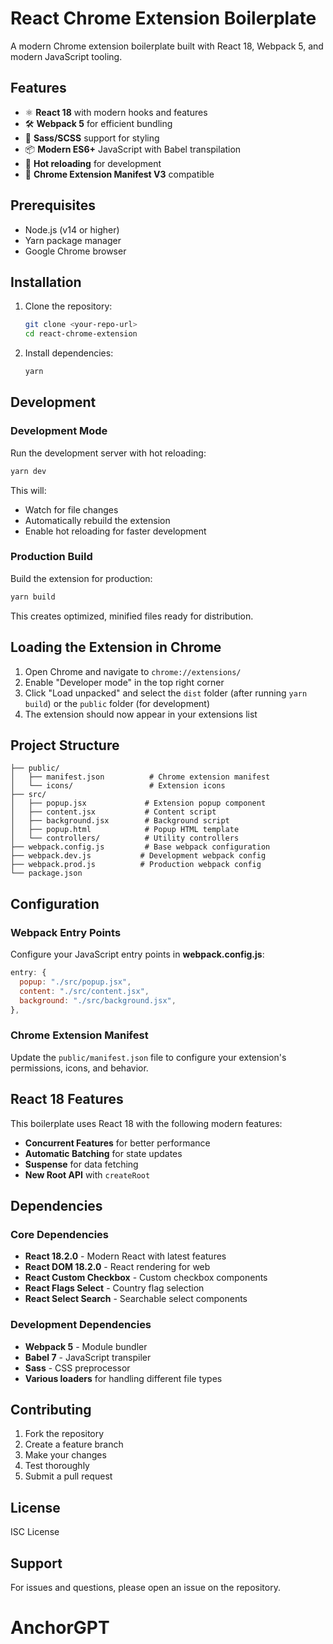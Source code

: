 # React Chrome Extension Boilerplate

A modern Chrome extension boilerplate built with React 18, Webpack 5, and modern JavaScript tooling.

## Features

- ⚛️ **React 18** with modern hooks and features
- 🛠️ **Webpack 5** for efficient bundling
- 🎨 **Sass/SCSS** support for styling
- 📦 **Modern ES6+** JavaScript with Babel transpilation
- 🔧 **Hot reloading** for development
- 📱 **Chrome Extension Manifest V3** compatible

## Prerequisites

- Node.js (v14 or higher)
- Yarn package manager
- Google Chrome browser

## Installation

1. Clone the repository:
   ```bash
   git clone <your-repo-url>
   cd react-chrome-extension
   ```

2. Install dependencies:
   ```bash
   yarn
   ```

## Development

### Development Mode
Run the development server with hot reloading:
```bash
yarn dev
```

This will:
- Watch for file changes
- Automatically rebuild the extension
- Enable hot reloading for faster development

### Production Build
Build the extension for production:
```bash
yarn build
```

This creates optimized, minified files ready for distribution.

## Loading the Extension in Chrome

1. Open Chrome and navigate to `chrome://extensions/`
2. Enable "Developer mode" in the top right corner
3. Click "Load unpacked" and select the `dist` folder (after running `yarn build`) or the `public` folder (for development)
4. The extension should now appear in your extensions list

## Project Structure

```
├── public/
│   ├── manifest.json          # Chrome extension manifest
│   └── icons/                 # Extension icons
├── src/
│   ├── popup.jsx             # Extension popup component
│   ├── content.jsx           # Content script
│   ├── background.jsx        # Background script
│   ├── popup.html            # Popup HTML template
│   └── controllers/          # Utility controllers
├── webpack.config.js         # Base webpack configuration
├── webpack.dev.js           # Development webpack config
├── webpack.prod.js          # Production webpack config
└── package.json
```

## Configuration

### Webpack Entry Points
Configure your JavaScript entry points in **webpack.config.js**:
```javascript
entry: {
  popup: "./src/popup.jsx",
  content: "./src/content.jsx",
  background: "./src/background.jsx",
},
```

### Chrome Extension Manifest
Update the `public/manifest.json` file to configure your extension's permissions, icons, and behavior.

## React 18 Features

This boilerplate uses React 18 with the following modern features:
- **Concurrent Features** for better performance
- **Automatic Batching** for state updates
- **Suspense** for data fetching
- **New Root API** with `createRoot`

## Dependencies

### Core Dependencies
- **React 18.2.0** - Modern React with latest features
- **React DOM 18.2.0** - React rendering for web
- **React Custom Checkbox** - Custom checkbox components
- **React Flags Select** - Country flag selection
- **React Select Search** - Searchable select components

### Development Dependencies
- **Webpack 5** - Module bundler
- **Babel 7** - JavaScript transpiler
- **Sass** - CSS preprocessor
- **Various loaders** for handling different file types

## Contributing

1. Fork the repository
2. Create a feature branch
3. Make your changes
4. Test thoroughly
5. Submit a pull request

## License

ISC License

## Support

For issues and questions, please open an issue on the repository.

# AnchorGPT
